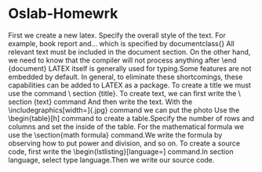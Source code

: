 # Oslab-Homewrk
First we create a new latex.
Specify the overall style of the text. For example, book report and… which is specified by documentclass{}
All relevant text must be included in the document section. On the other hand, we need to know that the compiler will not process anything after \end {document}
LATEX itself is generally used for typing.Some features are not embedded by default.
In general, to eliminate these shortcomings, these capabilities can be added to LATEX as a package.
To create a title we must use the command \ section {title}.
To create text, we can first write the \ section {text} command And then write the text.
With the \includegraphics[width=]{.jpg} command we can put the photo
Use the \begin{table}[h] command to create a table.Specify the number of rows and columns and set the inside of the table.
For the mathematical formula we use the \section{math formula} command.We write the formula by observing how to put power and division, and so on.
To create a source code, first write the \begin{lstlisting}[language=] command.In section language, select type language.Then we write our source code.
